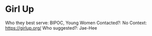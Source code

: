 # Girl Up

Who they best serve: BIPOC, Young Women
Contacted?: No
Context: https://girlup.org/
Who suggested?: Jae-Hee